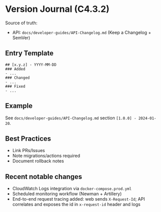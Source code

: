 # Version Journal (C4.3.2)

Source of truth:
- API: `docs/developer-guides/API-Changelog.md` (Keep a Changelog + SemVer)

## Entry Template
```
## [x.y.z] - YYYY-MM-DD
### Added
- ...
### Changed
- ...
### Fixed
- ...
```

## Example
See `docs/developer-guides/API-Changelog.md` section `[1.0.0] - 2024-01-20`.

## Best Practices
- Link PRs/Issues
- Note migrations/actions required
- Document rollback notes

## Recent notable changes
- CloudWatch Logs integration via `docker-compose.prod.yml`
- Scheduled monitoring workflow (Newman + Artillery)
- End-to-end request tracing added: web sends `X-Request-Id`; API correlates and exposes the id in `x-request-id` header and logs

